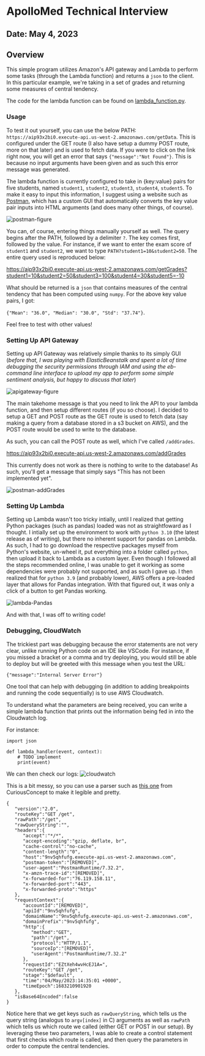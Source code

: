 # ApolloMed Technical Interview
## Date: May 4, 2023

## Overview
This simple program utilizes Amazon's API gateway and Lambda to perform some tasks (through the Lambda function) and returns a `json` to the client. In this particular example, we're taking in a set of grades and returning some measures of central tendency.

The code for the lambda function can be found on [lambda_function.py](https://github.com/williampangbest1/williampangbest1.github.io/blob/main/projects/simpleGradesapi/lamda_function.py).

### Usage
To test it out yourself, you can use the below PATH:
```https://aip93x2bi0.execute-api.us-west-2.amazonaws.com/getData```. This is configured under the GET route (I also have setup a dummy POST route, more on that later) and is used to fetch data. If you were to click on the link right now, you will get an error that says `{"message":"Not Found"}`. This is because no input arguments have been given and as such this error message was generated. 

The lambda function is currently configured to take in {key:value} pairs for five students, named `student1`, `student2`, `student3`, `student4`, `student5`. To make it easy to input this information, I suggest using a website such as [Postman](https://www.postman.com), which has a custom GUI that automatically converts the key value pair inputs into HTML arguments (and does many other things, of course). 

![postman-figure](https://github.com/williampangbest1/williampangbest1.github.io/blob/main/projects/simpleGradesapi/img/postman_demo.png)

You can, of course, entering things manually yourself as well. The query begins after the PATH, followed by a delimiter `?`. The key comes first, followed by the value. For instance, if we want to enter the exam score of `student1` and `student2`, we want to type `PATH?student1=10&student2=50`. The entire query used is reproduced below:

<a>https://aip93x2bi0.execute-api.us-west-2.amazonaws.com/getGrades?student1=10&student2=50&student3=100&student4=30&student5=-10</a>

What should be returned is a `json` that contains measures of the central tendency that has been computed using `numpy`. For the above key value pairs, I got:

`{"Mean": "36.0", "Median": "30.0", "Std": "37.74"}`.

Feel free to test with other values!

### Setting Up API Gateway
Setting up API Gateway was relatively simple thanks to its simply GUI (*before that, I was playing with ElasticBeanstalk and spent a lot of time debugging the security permissions through IAM and using the eb-command line interface to upload my app to perform some simple sentiment analysis, but happy to discuss that later*) 

![apigateway-figure](https://github.com/williampangbest1/williampangbest1.github.io/blob/main/projects/simpleGradesapi/img/postman_demo.png)

The main takehome message is that you need to link the API to your lambda function, and then setup different routes (if you so choose). I decided to setup a GET and POST route as the GET route is used to fetch data (say making a query from a database stored in a s3 bucket on AWS), and the POST route would be used to write to the database. 

As such, you can call the POST route as well, which I've called `/addGrades`.

<a>https://aip93x2bi0.execute-api.us-west-2.amazonaws.com/addGrades</a>

This currently does not work as there is nothing to write to the database! As such, you'll get a message that simply says "This has not been implemented yet".

![postman-addGrades](https://github.com/williampangbest1/williampangbest1.github.io/blob/main/projects/simpleGradesapi/img/postman_addGrades.png)

### Setting Up Lambda
Setting up Lambda wasn't too tricky intially, until I realized that getting Python packages (such as pandas) loaded was not as straightfoward as I thought. I intially set up the environment to work with `python 3.10` (the latest release as of writing), but there no inherent support for pandas on Lambda. As such, I had to go download the respective packages myself from Python's website, un-wheel it, put everything into a folder called `python`, then upload it back to Lambda as a custom layer. Even though I followed all the steps recommended online, I was unable to get it working as some dependencies were probably not supported, and as such I gave up. I then realized that for `python 3.9` (and probably lower), AWS offers a pre-loaded layer that allows for Pandas integration. With that figured out, it was only a click of a button to get Pandas working.

![lambda-Pandas](https://github.com/williampangbest1/williampangbest1.github.io/blob/main/projects/simpleGradesapi/img/lambda_pandas.png)

And with that, I was off to writing code!

### Debugging, CloudWatch
The trickiest part was debugging because the error statements are not very clear, unlike running Python code on an IDE like VSCode. For instance, if you missed a bracket or a comma and try deploying, you would still be able to deploy but will be greeted with this message when you test the URL:

```{"message":"Internal Server Error"}```

One tool that can help with debugging (in addition to adding breakpoints and running the code sequentially) is to use AWS Cloudwatch.

To understand what the parameters are being received, you can write a simple lambda function that prints out the information being fed in into the Cloudwatch log.

For instance:

```
import json

def lambda_handler(event, context):
    # TODO implement
    print(event)
```

We can then check our logs:
![cloudwatch](https://github.com/williampangbest1/williampangbest1.github.io/blob/main/projects/simpleGradesapi/img/cloudwatch.png)

This is a bit messy, so you can use a parser such as [this one](https://jsonformatter.curiousconcept.com) from CuriousConcept to make it legible and pretty. 

```
{
   "version":"2.0",
   "routeKey":"GET /get",
   "rawPath":"/get",
   "rawQueryString":"",
   "headers":{
      "accept":"*/*",
      "accept-encoding":"gzip, deflate, br",
      "cache-control":"no-cache",
      "content-length":"0",
      "host":"9nv5qhfufg.execute-api.us-west-2.amazonaws.com",
      "postman-token":"[REMOVED]",
      "user-agent":"PostmanRuntime/7.32.2",
      "x-amzn-trace-id":"[REMOVED]",
      "x-forwarded-for":"76.119.158.11",
      "x-forwarded-port":"443",
      "x-forwarded-proto":"https"
   },
   "requestContext":{
      "accountId":"[REMOVED]",
      "apiId":"9nv5qhfufg",
      "domainName":"9nv5qhfufg.execute-api.us-west-2.amazonaws.com",
      "domainPrefix":"9nv5qhfufg",
      "http":{
         "method":"GET",
         "path":"/get",
         "protocol":"HTTP/1.1",
         "sourceIp":"[REMOVED]",
         "userAgent":"PostmanRuntime/7.32.2"
      },
      "requestId":"EZtXeh4wvHcEJ1A=",
      "routeKey":"GET /get",
      "stage":"$default",
      "time":"04/May/2023:14:35:01 +0000",
      "timeEpoch":1683210901920
   },
   "isBase64Encoded":false
}
```
Notice here that we get keys such as `rawQueryString`, which tells us the query string (analogus to `argv[index]` in C) arguments as well as `rawPath` which tells us which route we called (either GET or POST in our setup). By leveraging these two parameters, I was able to create a control statement that first checks which route is called, and then query the parameters in order to compute the central tendencies. 



